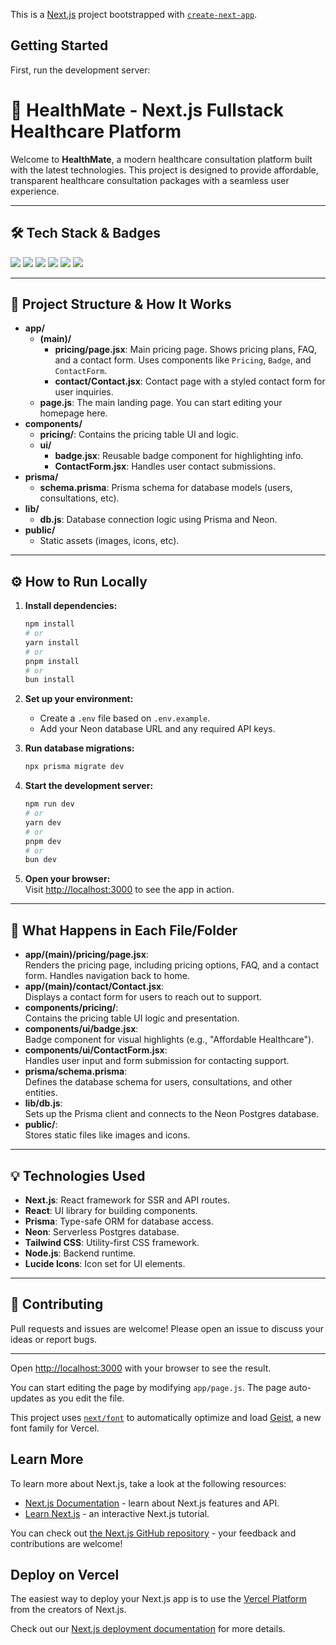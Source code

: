 This is a [Next.js](https://nextjs.org) project bootstrapped with [`create-next-app`](https://github.com/vercel/next.js/tree/canary/packages/create-next-app).

## Getting Started

First, run the development server:

# 🚀 HealthMate - Next.js Fullstack Healthcare Platform

Welcome to **HealthMate**, a modern healthcare consultation platform built with the latest technologies. This project is designed to provide affordable, transparent healthcare consultation packages with a seamless user experience.

---

## 🛠️ Tech Stack & Badges

<p align="left">
  <img src="https://img.shields.io/badge/Next.js-000?logo=nextdotjs&logoColor=white" />
  <img src="https://img.shields.io/badge/React-20232a?logo=react&logoColor=61dafb" />
  <img src="https://img.shields.io/badge/Prisma-2D3748?logo=prisma&logoColor=white" />
  <img src="https://img.shields.io/badge/Neon-00E599?logo=neon&logoColor=white" />
  <img src="https://img.shields.io/badge/Tailwind_CSS-38B2AC?logo=tailwindcss&logoColor=white" />
  <img src="https://img.shields.io/badge/Node.js-339933?logo=node.js&logoColor=white" />
</p>

---

## 📁 Project Structure & How It Works

- **app/**  
  - **(main)/**  
    - **pricing/page.jsx**: Main pricing page. Shows pricing plans, FAQ, and a contact form. Uses components like `Pricing`, `Badge`, and `ContactForm`.
    - **contact/Contact.jsx**: Contact page with a styled contact form for user inquiries.
  - **page.js**: The main landing page. You can start editing your homepage here.
- **components/**  
  - **pricing/**: Contains the pricing table UI and logic.
  - **ui/**  
    - **badge.jsx**: Reusable badge component for highlighting info.
    - **ContactForm.jsx**: Handles user contact submissions.
- **prisma/**  
  - **schema.prisma**: Prisma schema for database models (users, consultations, etc).
- **lib/**  
  - **db.js**: Database connection logic using Prisma and Neon.
- **public/**  
  - Static assets (images, icons, etc).

---

## ⚙️ How to Run Locally

1. **Install dependencies:**
   ```bash
   npm install
   # or
   yarn install
   # or
   pnpm install
   # or
   bun install
   ```

2. **Set up your environment:**
   - Create a `.env` file based on `.env.example`.
   - Add your Neon database URL and any required API keys.

3. **Run database migrations:**
   ```bash
   npx prisma migrate dev
   ```

4. **Start the development server:**
   ```bash
   npm run dev
   # or
   yarn dev
   # or
   pnpm dev
   # or
   bun dev
   ```

5. **Open your browser:**  
   Visit [http://localhost:3000](http://localhost:3000) to see the app in action.

---

## 📝 What Happens in Each File/Folder

- **app/(main)/pricing/page.jsx**:  
  Renders the pricing page, including pricing options, FAQ, and a contact form. Handles navigation back to home.
- **app/(main)/contact/Contact.jsx**:  
  Displays a contact form for users to reach out to support.
- **components/pricing/**:  
  Contains the pricing table UI logic and presentation.
- **components/ui/badge.jsx**:  
  Badge component for visual highlights (e.g., "Affordable Healthcare").
- **components/ui/ContactForm.jsx**:  
  Handles user input and form submission for contacting support.
- **prisma/schema.prisma**:  
  Defines the database schema for users, consultations, and other entities.
- **lib/db.js**:  
  Sets up the Prisma client and connects to the Neon Postgres database.
- **public/**:  
  Stores static files like images and icons.

---

## 💡 Technologies Used

- **Next.js**: React framework for SSR and API routes.
- **React**: UI library for building components.
- **Prisma**: Type-safe ORM for database access.
- **Neon**: Serverless Postgres database.
- **Tailwind CSS**: Utility-first CSS framework.
- **Node.js**: Backend runtime.
- **Lucide Icons**: Icon set for UI elements.

---

## 🤝 Contributing

Pull requests and issues are welcome! Please open an issue to discuss your ideas or report bugs.

---

Open [http://localhost:3000](http://localhost:3000) with your browser to see the result.

You can start editing the page by modifying `app/page.js`. The page auto-updates as you edit the file.

This project uses [`next/font`](https://nextjs.org/docs/app/building-your-application/optimizing/fonts) to automatically optimize and load [Geist](https://vercel.com/font), a new font family for Vercel.

## Learn More

To learn more about Next.js, take a look at the following resources:

- [Next.js Documentation](https://nextjs.org/docs) - learn about Next.js features and API.
- [Learn Next.js](https://nextjs.org/learn) - an interactive Next.js tutorial.

You can check out [the Next.js GitHub repository](https://github.com/vercel/next.js) - your feedback and contributions are welcome!

## Deploy on Vercel

The easiest way to deploy your Next.js app is to use the [Vercel Platform](https://vercel.com/new?utm_medium=default-template&filter=next.js&utm_source=create-next-app&utm_campaign=create-next-app-readme) from the creators of Next.js.

Check out our [Next.js deployment documentation](https://nextjs.org/docs/app/building-your-application/deploying) for more details.
